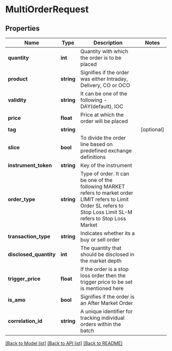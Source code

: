 # MultiOrderRequest

## Properties
Name | Type | Description | Notes
------------ | ------------- | ------------- | -------------
**quantity** | **int** | Quantity with which the order is to be placed | 
**product** | **string** | Signifies if the order was either Intraday, Delivery, CO or OCO | 
**validity** | **string** | It can be one of the following - DAY(default), IOC | 
**price** | **float** | Price at which the order will be placed | 
**tag** | **string** |  | [optional] 
**slice** | **bool** | To divide the order line based on predefined exchange definitions | 
**instrument_token** | **string** | Key of the instrument | 
**order_type** | **string** | Type of order. It can be one of the following MARKET refers to market order LIMIT refers to Limit Order SL refers to Stop Loss Limit SL-M refers to Stop Loss Market | 
**transaction_type** | **string** | Indicates whether its a buy or sell order | 
**disclosed_quantity** | **int** | The quantity that should be disclosed in the market depth | 
**trigger_price** | **float** | If the order is a stop loss order then the trigger price to be set is mentioned here | 
**is_amo** | **bool** | Signifies if the order is an After Market Order | 
**correlation_id** | **string** | A unique identifier for tracking individual orders within the batch | 

[[Back to Model list]](../../README.md#documentation-for-models) [[Back to API list]](../../README.md#documentation-for-api-endpoints) [[Back to README]](../../README.md)

